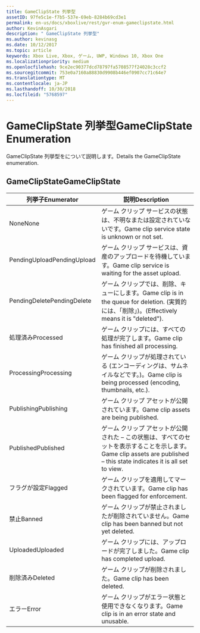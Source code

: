 ```yaml
---
title: GameClipState 列挙型
assetID: 97fe5c1e-f7b5-537e-69eb-8284b69cd3e1
permalink: en-us/docs/xboxlive/rest/gvr-enum-gameclipstate.html
author: KevinAsgari
description: " GameClipState 列挙型"
ms.author: kevinasg
ms.date: 10/12/2017
ms.topic: article
keywords: Xbox Live, Xbox, ゲーム, UWP, Windows 10, Xbox One
ms.localizationpriority: medium
ms.openlocfilehash: 9ce2ec90377dcd78797fa5708577f24028c3ccf2
ms.sourcegitcommit: 753e0a7160a88830d9908b446ef0907cc71c64e7
ms.translationtype: MT
ms.contentlocale: ja-JP
ms.lasthandoff: 10/30/2018
ms.locfileid: "5768597"
---
```

# <a name="gameclipstate-enumeration"></a><span data-ttu-id="a686e-104">GameClipState 列挙型</span><span class="sxs-lookup"><span data-stu-id="a686e-104">GameClipState Enumeration</span></span>
<span data-ttu-id="a686e-105">GameClipState 列挙型をについて説明します。</span><span class="sxs-lookup"><span data-stu-id="a686e-105">Details the GameClipState enumeration.</span></span> 
<a id="ID4ET"></a>

 
## <a name="gameclipstate"></a><span data-ttu-id="a686e-106">GameClipState</span><span class="sxs-lookup"><span data-stu-id="a686e-106">GameClipState</span></span>
 
| <b><span data-ttu-id="a686e-107">列挙子</span><span class="sxs-lookup"><span data-stu-id="a686e-107">Enumerator</span></span></b>| <b><span data-ttu-id="a686e-108">説明</span><span class="sxs-lookup"><span data-stu-id="a686e-108">Description</span></span></b>| 
| --- | --- | 
| <span data-ttu-id="a686e-109">None</span><span class="sxs-lookup"><span data-stu-id="a686e-109">None</span></span> | <span data-ttu-id="a686e-110">ゲーム クリップ サービスの状態は、不明なまたは設定されていないです。</span><span class="sxs-lookup"><span data-stu-id="a686e-110">Game clip service state is unknown or not set.</span></span>| 
| <span data-ttu-id="a686e-111">PendingUpload</span><span class="sxs-lookup"><span data-stu-id="a686e-111">PendingUpload</span></span> | <span data-ttu-id="a686e-112">ゲーム クリップ サービスは、資産のアップロードを待機しています。</span><span class="sxs-lookup"><span data-stu-id="a686e-112">Game clip service is waiting for the asset upload.</span></span>| 
| <span data-ttu-id="a686e-113">PendingDelete</span><span class="sxs-lookup"><span data-stu-id="a686e-113">PendingDelete</span></span> | <span data-ttu-id="a686e-114">ゲーム クリップでは、削除、キューにします。</span><span class="sxs-lookup"><span data-stu-id="a686e-114">Game clip is in the queue for deletion.</span></span> <span data-ttu-id="a686e-115">(実質的には、「削除」)。</span><span class="sxs-lookup"><span data-stu-id="a686e-115">(Effectively means it is "deleted").</span></span>| 
| <span data-ttu-id="a686e-116">処理済み</span><span class="sxs-lookup"><span data-stu-id="a686e-116">Processed</span></span> | <span data-ttu-id="a686e-117">ゲーム クリップには、すべての処理が完了します。</span><span class="sxs-lookup"><span data-stu-id="a686e-117">Game clip has finished all processing.</span></span>| 
| <span data-ttu-id="a686e-118">Processing</span><span class="sxs-lookup"><span data-stu-id="a686e-118">Processing</span></span>| <span data-ttu-id="a686e-119">ゲーム クリップが処理されている (エンコーディングは、サムネイルなどです。)。</span><span class="sxs-lookup"><span data-stu-id="a686e-119">Game clip is being processed (encoding, thumbnails, etc.).</span></span>| 
| <span data-ttu-id="a686e-120">Publishing</span><span class="sxs-lookup"><span data-stu-id="a686e-120">Publishing</span></span>| <span data-ttu-id="a686e-121">ゲーム クリップ アセットが公開されています。</span><span class="sxs-lookup"><span data-stu-id="a686e-121">Game clip assets are being published.</span></span>| 
| <span data-ttu-id="a686e-122">Published</span><span class="sxs-lookup"><span data-stu-id="a686e-122">Published</span></span>| <span data-ttu-id="a686e-123">ゲーム クリップ アセットが公開された – この状態は、すべてのセットを表示することを示します。</span><span class="sxs-lookup"><span data-stu-id="a686e-123">Game clip assets are published – this state indicates it is all set to view.</span></span>| 
| <span data-ttu-id="a686e-124">フラグが設定</span><span class="sxs-lookup"><span data-stu-id="a686e-124">Flagged</span></span>| <span data-ttu-id="a686e-125">ゲーム クリップを適用してマークされています。</span><span class="sxs-lookup"><span data-stu-id="a686e-125">Game clip has been flagged for enforcement.</span></span>| 
| <span data-ttu-id="a686e-126">禁止</span><span class="sxs-lookup"><span data-stu-id="a686e-126">Banned</span></span>| <span data-ttu-id="a686e-127">ゲーム クリップが禁止されましたが削除されていません。</span><span class="sxs-lookup"><span data-stu-id="a686e-127">Game clip has been banned but not yet deleted.</span></span>| 
| <span data-ttu-id="a686e-128">Uploaded</span><span class="sxs-lookup"><span data-stu-id="a686e-128">Uploaded</span></span>| <span data-ttu-id="a686e-129">ゲーム クリップには、アップロードが完了しました。</span><span class="sxs-lookup"><span data-stu-id="a686e-129">Game clip has completed upload.</span></span>| 
| <span data-ttu-id="a686e-130">削除済み</span><span class="sxs-lookup"><span data-stu-id="a686e-130">Deleted</span></span>| <span data-ttu-id="a686e-131">ゲーム クリップが削除されました。</span><span class="sxs-lookup"><span data-stu-id="a686e-131">Game clip has been deleted.</span></span>| 
| <span data-ttu-id="a686e-132">エラー</span><span class="sxs-lookup"><span data-stu-id="a686e-132">Error</span></span>| <span data-ttu-id="a686e-133">ゲーム クリップがエラー状態と使用できなくなります。</span><span class="sxs-lookup"><span data-stu-id="a686e-133">Game clip is in an error state and unusable.</span></span>| 
  